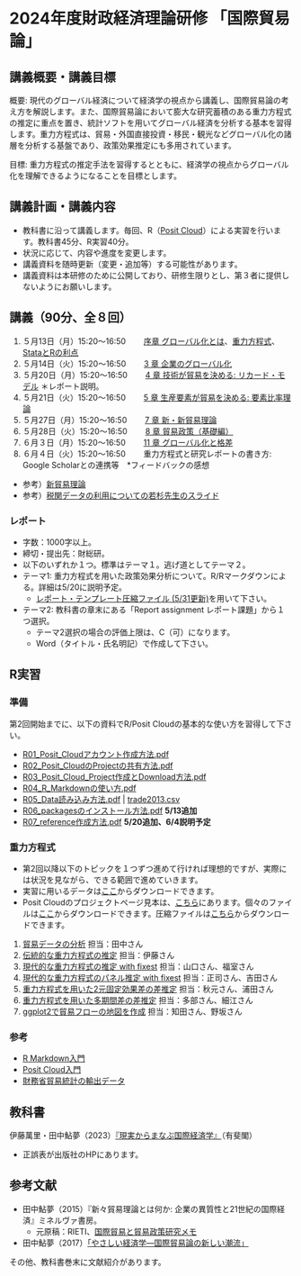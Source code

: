 # 2024年度財政経済理論研修 「国際貿易論」

## 講義概要・講義目標
概要: 現代のグローバル経済について経済学の視点から講義し、国際貿易論の考え方を解説します。また、国際貿易論において膨大な研究蓄積のある重力方程式の推定に重点を置き、統計ソフトを用いてグローバル経済を分析する基本を習得します。重力方程式は、貿易・外国直接投資・移民・観光などグローバル化の諸層を分析する基盤であり、政策効果推定にも多用されています。

目標: 重力方程式の推定手法を習得するとともに、経済学の視点からグローバル化を理解できるようになることを目標とします。

## 講義計画・講義内容

- 教科書に沿って講義します。毎回、R（[Posit Cloud](https://posit.cloud)）による実習を行います。教科書45分、R実習40分。
- 状況に応じて、内容や進度を変更します。
- 講義資料を随時更新（変更・追加等）する可能性があります。
- 講義資料は本研修のために公開しており、研修生限りとし、第３者に提供しないようにお願いします。

## 講義（90分、全８回）

1.	５月13日（月）15:20～16:50　　 [序章 グローバル化とは](slides/00国際経済学は社会にどう役立つか.pptx)、[重力方程式](slides/trade2-03-gravity.pdf)、[StataとRの利点](slides/StataとRの利点.pptx) 
1.	５月14日（火）15:20～16:50　　 [3 章 企業のグローバル化](slides/03企業のグローバル化.pptx)
1.	５月20日（月）15:20～16:50　　 [4 章 技術が貿易を決める: リカード・モデル](slides/04技術が貿易を決めるリカードモデルv2.pptx) ＊レポート説明。
1.	５月21日（火）15:20～16:50　　 [5 章 生産要素が貿易を決める: 要素比率理論](05生産要素が貿易を決めるv2.pptx)
1.	５月27日（月）15:20～16:50　　 [7 章 新・新貿易理論](slides/07新・新貿易理論.pptx)
1.	５月28日（火）15:20～16:50　　 [8 章 貿易政策（基礎編）](slides/08貿易政策_基礎編.pptx)
1.	６月３日（月）15:20～16:50　　 [11 章 グローバル化と格差](slides/11グローバル化と格差.pptx)
1.	６月４日（火）15:20～16:50　　 重力方程式と研究レポートの書き方: Google Scholarとの連携等　*フィードバックの感想

  - 参考）[新貿易理論](slides/trade2-01-new-trade-theory.pdf)
  - 参考）[税関データの利用についての若杉先生のスライド](slides/comment2024_Prof_Wakasugi.pdf)

### レポート
- 字数：1000字以上。
- 締切・提出先：財総研。
- 以下のいずれか１つ。標準はテーマ１。逃げ道としてテーマ２。
- テーマ1: 重力方程式を用いた政策効果分析について。R/Rマークダウンによる。詳細は5/20に説明予定。
  - [レポート・テンプレート圧縮ファイル (5/31更新)](report.zip)を用いて下さい。
- テーマ2: 教科書の章末にある「Report assignment レポート課題」から１つ選択。
  - テーマ2選択の場合の評価上限は、C（可）になります。
  - Word（タイトル・氏名明記）で作成して下さい。

## R実習

### 準備

第2回開始までに、以下の資料でR/Posit Cloudの基本的な使い方を習得して下さい。
- [R01_Posit_Cloudアカウント作成方法.pdf](R_practice/R01_Posit_Cloudアカウント作成方法.pdf)
- [R02_Posit_CloudのProjectの共有方法.pdf](R_practice/R02_Posit_CloudのProjectの共有方法.pdf)
- [R03_Posit_Cloud_Project作成とDownload方法.pdf](R_practice/R03_Posit_Cloud_Project作成とDownload方法.pdf)
- [R04_R_Markdownの使い方.pdf](R_practice/R04_R_Markdownの使い方.pdf)
- [R05_Data読み込み方法.pdf](R_practice/R05_Data読み込み方法.pdf)  | [trade2013.csv](R_practice//trade2013.csv)
- [R06_packagesのインストール方法.pdf](R_practice/R06_packagesのインストール方法.pdf)  **5/13追加**
- [R07_reference作成方法.pdf](R_practice/R07_reference作成方法.pdf)  **5/20追加、6/4説明予定**

### 重力方程式

- 第2回以降以下のトピックを１つずつ進めて行ければ理想的ですが、実際には状況を見ながら、できる範囲で進めていきます。
- 実習に用いるデータは[ここ](R)からダウンロードできます。
- Posit Cloudのプロジェクトページ見本は、[こちら](https://posit.cloud/content/8176658)にあります。個々のファイルは[ここ](8176658)からダウンロードできます。圧縮ファイルは[こちら](8176658.zip)からダウンロードできます。

1. [貿易データの分析](https://rpubs.com/ayumuR/trade_data)  担当：田中さん
2. [伝統的な重力方程式の推定](https://rpubs.com/ayumuR/gravity_explanation)  担当：伊藤さん
3. [現代的な重力方程式の推定 with fixest](https://rpubs.com/ayumuR/gravity_fixest)  担当：山口さん、福室さん
4. [現代的な重力方程式のパネル推定 with fixest](https://rpubs.com/ayumuR/gravity_fixest_panel)  担当：正司さん、吉田さん
5. [重力方程式を用いた2元固定効果差の差推定](https://rpubs.com/ayumuR/gravity_fixest_twfe)  担当：秋元さん、浦田さん
6. [重力方程式を用いた多期間差の差推定](https://rpubs.com/ayumuR/gravity_fixest_es)  担当：多部さん、細江さん
7. [ggplot2で貿易フローの地図を作成](https://rpubs.com/ayumuR/trade_flow_ggplot2)  担当：知田さん、野坂さん

### 参考
- [R Markdown入門](https://kazutan.github.io/kazutanR/Rmd_intro.html)
- [Posit Cloud入門](https://shunichinomura.github.io/cloud.html)
- [財務省貿易統計の輸出データ](https://rpubs.com/ayumuR/mof_export)

## 教科書
伊藤萬里・田中鮎夢（2023）[『現実からまなぶ国際経済学』](https://www.yuhikaku.co.jp/books/detail/9784641200012)（有斐閣）

- 正誤表が出版社のHPにあります。

## 参考文献
- 田中鮎夢（2015）『新々貿易理論とは何か: 企業の異質性と21世紀の国際経済』ミネルヴァ書房。
  - 元原稿：RIETI、[国際貿易と貿易政策研究メモ](https://www.rieti.go.jp/users/tanaka-ayumu/serial/index.html)
- 田中鮎夢（2017）[「やさしい経済学―国際貿易論の新しい潮流」](https://www.rieti.go.jp/jp/papers/contribution/yasashii23/index.html)

その他、教科書巻末に文献紹介があります。



